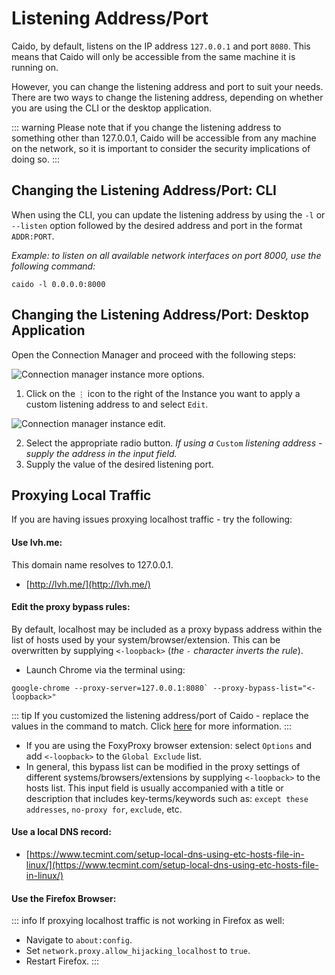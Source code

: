 # Listening Address/Port

Caido, by default, listens on the IP address `127.0.0.1` and port `8080`. This means that Caido will only be accessible from the same machine it is running on.

However, you can change the listening address and port to suit your needs. There are two ways to change the listening address, depending on whether you are using the CLI or the desktop application.

::: warning
Please note that if you change the listening address to something other than 127.0.0.1, Caido will be accessible from any machine on the network, so it is important to consider the security implications of doing so.
:::

## Changing the Listening Address/Port: CLI

When using the CLI, you can update the listening address by using the `-l` or `--listen` option followed by the desired address and port in the format `ADDR:PORT`.

_Example: to listen on all available network interfaces on port 8000, use the following command:_

```
caido -l 0.0.0.0:8000
```

## Changing the Listening Address/Port: Desktop Application

Open the Connection Manager and proceed with the following steps:

<img alt="Connection manager instance more options." src="/_images/connection_manager_instance_more_options.png" center/>

1. Click on the `⋮` icon to the right of the Instance you want to apply a custom listening address to and select `Edit`.

<img alt="Connection manager instance edit." src="/_images/connection_manager_instance_edit.png" center/>

2. Select the appropriate radio button. _If using a_ `Custom` _listening address - supply the address in the input field._
3. Supply the value of the desired listening port.

## Proxying Local Traffic

If you are having issues proxying localhost traffic - try the following:

#### Use lvh.me:

This domain name resolves to 127.0.0.1.

- [http://lvh.me/](http://lvh.me/)

#### Edit the proxy bypass rules:

By default, localhost may be included as a proxy bypass address within the list of hosts used by your system/browser/extension. This can be overwritten by supplying `<-loopback>` (_the `-` character inverts the rule_).

- Launch Chrome via the terminal using:

```
google-chrome --proxy-server=127.0.0.1:8080` --proxy-bypass-list="<-loopback>"
```

::: tip
If you customized the listening address/port of Caido - replace the values in the command to match. Click [here](https://chromium.googlesource.com/chromium/src/+/HEAD/net/docs/proxy.md#Overriding-the-implicit-bypass-rules) for more information.
:::

- If you are using the FoxyProxy browser extension: select `Options` and add `<-loopback>` to the `Global Exclude` list.
- In general, this bypass list can be modified in the proxy settings of different systems/browsers/extensions by supplying `<-loopback>` to the hosts list. This input field is usually accompanied with a title or description that includes key-terms/keywords such as: `except these addresses`, `no-proxy for`, `exclude`, etc.

#### Use a local DNS record:

- [https://www.tecmint.com/setup-local-dns-using-etc-hosts-file-in-linux/](https://www.tecmint.com/setup-local-dns-using-etc-hosts-file-in-linux/)

#### Use the Firefox Browser:

::: info
If proxying localhost traffic is not working in Firefox as well:

- Navigate to `about:config`.
- Set `network.proxy.allow_hijacking_localhost` to `true`.
- Restart Firefox.
:::
